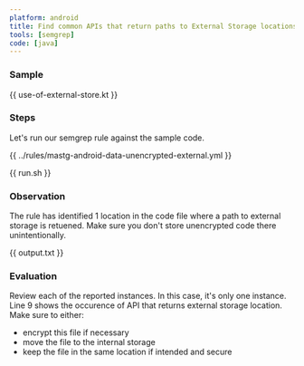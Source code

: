 ```yaml
---
platform: android
title: Find common APIs that return paths to External Storage locations
tools: [semgrep]
code: [java]
---
```


### Sample

{{ use-of-external-store.kt }}

### Steps

Let's run our semgrep rule against the sample code.

{{ ../rules/mastg-android-data-unencrypted-external.yml }}

{{ run.sh }}

### Observation

The rule has identified 1 location in the code file where a path to external storage is retuened. Make sure you don't store unencrypted code there unintentionally.

{{ output.txt }}

### Evaluation

Review each of the reported instances. In this case, it's only one instance. Line 9 shows the occurence of API that returns external storage location. Make sure to either:
- encrypt this file if necessary
- move the file to the internal storage
- keep the file in the same location if intended and secure

